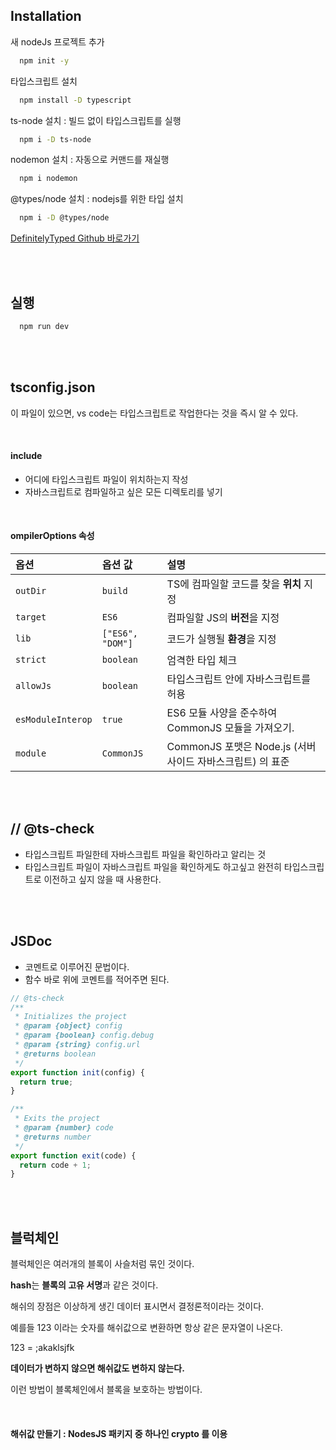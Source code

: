 ## Installation

새 nodeJs 프로젝트 추가

```bash
  npm init -y
```

타입스크립트 설치

```bash
  npm install -D typescript
```

ts-node 설치 : 빌드 없이 타입스크립트를 실행

```bash
  npm i -D ts-node
```

nodemon 설치 : 자동으로 커맨드를 재실행

```bash
  npm i nodemon
```

@types/node 설치 : nodejs를 위한 타입 설치

```bash
  npm i -D @types/node
```

[DefinitelyTyped Github 바로가기](https://github.com/DefinitelyTyped/DefinitelyTyped/tree/master/types)

<br><br>

## 실행

```bash
  npm run dev
```

<br><br>

## tsconfig.json

이 파일이 있으면, vs code는 타입스크립트로 작업한다는 것을 즉시 알 수 있다.

<br>

#### include

- 어디에 타입스크립트 파일이 위치하는지 작성
- 자바스크립트로 컴파일하고 싶은 모든 디렉토리를 넣기

<br>

#### ompilerOptions 속성

| 옵션              | 옵션 값          | 설명                                                      |
| :---------------- | :--------------- | :-------------------------------------------------------- |
| `outDir`          | `build`          | TS에 컴파일할 코드를 찾을 **위치** 지정                   |
| `target`          | `ES6`            | 컴파일할 JS의 **버전**을 지정                             |
| `lib`             | `["ES6", "DOM"]` | 코드가 실행될 **환경**을 지정                             |
| `strict`          | `boolean`        | 엄격한 타입 체크                                          |
| `allowJs`         | `boolean`        | 타입스크립트 안에 자바스크립트를 허용                     |
| `esModuleInterop` | `true`           | ES6 모듈 사양을 준수하여 CommonJS 모듈을 가져오기.        |
| `module`          | `CommonJS`       | CommonJS 포맷은 Node.js (서버사이드 자바스크립트) 의 표준 |

<br><br>

## // @ts-check

- 타입스크립트 파일한테 자바스크립트 파일을 확인하라고 알리는 것
- 타입스크립트 파일이 자바스크립트 파일을 확인하게도 하고싶고 완전히 타입스크립트로 이전하고 싶지 않을 때 사용한다.

<br><br>

## JSDoc

- 코멘트로 이루어진 문법이다.
- 함수 바로 위에 코멘트를 적어주면 된다.

```javascript
// @ts-check
/**
 * Initializes the project
 * @param {object} config
 * @param {boolean} config.debug
 * @param {string} config.url
 * @returns boolean
 */
export function init(config) {
  return true;
}

/**
 * Exits the project
 * @param {number} code
 * @returns number
 */
export function exit(code) {
  return code + 1;
}
```

<br><br>

## 블럭체인

블럭체인은 여러개의 블록이 사슬처럼 묶인 것이다.

**hash**는 **블록의 고유 서명**과 같은 것이다.

해쉬의 장점은 이상하게 생긴 데이터 표시면서 결정론적이라는 것이다.

예를들 123 이라는 숫자를 해쉬값으로 변환하면 항상 같은 문자열이 나온다.

123 = ;akaklsjfk

**데이터가 변하지 않으면 해쉬값도 변하지 않는다.**

이런 방법이 블록체인에서 블록을 보호하는 방법이다.

<br>

#### 해쉬값 만들기 : NodesJS 패키지 중 하나인 crypto 를 이용
